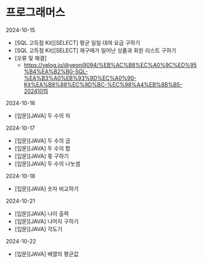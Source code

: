 # 프로그래머스

2024-10-15
- [SQL 고득점 Kit][SELECT] 평균 일일 대여 요금 구하기
- [SQL 고득점 Kit][SELECT] 재구매가 일어난 상품과 회원 리스트 구하기
- [오류 및 해결] 
  - https://velog.io/@yeoni9094/%EB%AC%B8%EC%A0%9C%ED%95%B4%EA%B2%B0-SQL-%EA%B3%A0%EB%93%9D%EC%A0%90-Kit%EA%B8%88%EC%9D%BC-%EC%98%A4%EB%8B%B5-20241015

2024-10-16
- [입문][JAVA] 두 수의 차

2024-10-17
- [입문][JAVA] 두 수의 곱
- [입문][JAVA] 두 수의 합
- [입문][JAVA] 몫 구하기
- [입문][JAVA] 두 수의 나눗셈

2024-10-18
- [입문][JAVA] 숫자 비교하기

2024-10-21
- [입문][JAVA] 나이 출력
- [입문][JAVA] 나머지 구하기
- [입문][JAVA] 각도기

2024-10-22
- [입문][JAVA] 배열의 평균값
